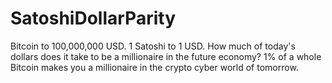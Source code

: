 # SatoshiDollarParity
Bitcoin to 100,000,000 USD. 1 Satoshi to 1 USD. How much of today's dollars does it take to be a millionaire in the future economy? 1% of a whole Bitcoin makes you a millionaire in the crypto cyber world of tomorrow.
